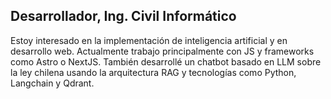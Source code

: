 <h2> Desarrollador, Ing. Civil Informático </h2>

Estoy interesado en la implementación de inteligencia artificial y en desarrollo web.
Actualmente trabajo principalmente con JS y frameworks como Astro o NextJS. También desarrollé un chatbot basado en LLM sobre la ley chilena usando la arquitectura RAG y tecnologías como Python, Langchain y Qdrant.
